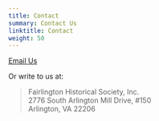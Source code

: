 ```yaml
---
title: Contact
summary: Contact Us
linktitle: Contact
weight: 50
---
```


[Email Us](mailto:befhoff@gmail.com)

Or write to us at:

> Fairlington Historical Society, Inc.<br>
> 2776 South Arlington Mill Drive, #150<br>
> Arlington, VA 22206